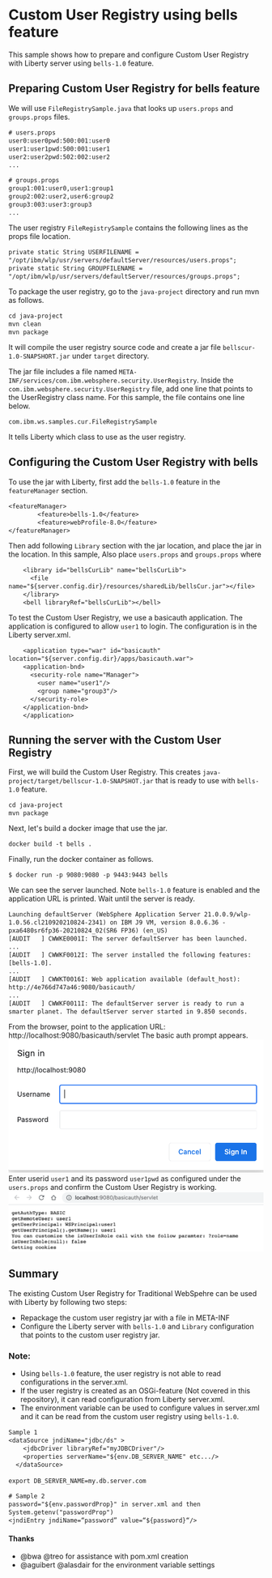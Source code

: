 # Custom User Registry using bells feature

This sample shows how to prepare and configure Custom User Registry with Liberty server using `bells-1.0` feature. 

## Preparing Custom User Registry for bells feature

We will use `FileRegistrySample.java` that looks up `users.props` and `groups.props` files. 

```
# users.props
user0:user0pwd:500:001:user0
user1:user1pwd:500:001:user1
user2:user2pwd:502:002:user2
...
```

```
# groups.props
group1:001:user0,user1:group1
group2:002:user2,user6:group2
group3:003:user3:group3
...
```
The user registry `FileRegistrySample` contains the following lines as the props file location. 
```
private static String USERFILENAME = "/opt/ibm/wlp/usr/servers/defaultServer/resources/users.props";
private static String GROUPFILENAME = "/opt/ibm/wlp/usr/servers/defaultServer/resources/groups.props";
```

To package the user registry, go to the `java-project` directory and run mvn as follows.
```
cd java-project
mvn clean
mvn package
```
It will compile the user registry source code and create a jar file `bellscur-1.0-SNAPSHORT.jar` under `target` directory. 

The jar file includes a file named `META-INF/services/com.ibm.websphere.security.UserRegistry`. Inside the `com.ibm.websphere.security.UserRegistry` file, add one line that points to the UserRegistry class name. For this sample, the file contains one line below.
```
com.ibm.ws.samples.cur.FileRegistrySample
``` 
It tells Liberty which class to use as the user registry. 


## Configuring the Custom User Registry with bells

To use the jar with Liberty, first add the `bells-1.0` feature in the `featureManager` section.
```
<featureManager>
        <feature>bells-1.0</feature>
        <feature>webProfile-8.0</feature>
</featureManager>
```
Then add following `Library` section with the jar location, and place the jar in the location. 
In this sample, 
Also place `users.props` and `groups.props` where 

```
    <library id="bellsCurLib" name="bellsCurLib">
      <file name="${server.config.dir}/resources/sharedLib/bellsCur.jar"></file>
    </library>
    <bell libraryRef="bellsCurLib"></bell>
```
To test the Custom User Registry, we use a basicauth application. The application is configured to allow `user1` to login. The configuration is in the Liberty server.xml. 
```
    <application type="war" id="basicauth" location="${server.config.dir}/apps/basicauth.war">
    <application-bnd>
      <security-role name="Manager">
        <user name="user1"/>
        <group name="group3"/>
      </security-role>
    </application-bnd>
    </application>
```


## Running the server with the Custom User Registry


First, we will build the Custom User Registry. This creates `java-project/target/bellscur-1.0-SNAPSHOT.jar` that is ready to use with `bells-1.0` feature. 
```
cd java-project
mvn package
```
Next, let's build a docker image that use the jar. 
```
docker build -t bells .
```
Finally, run the docker container as follows. 
```
$ docker run -p 9080:9080 -p 9443:9443 bells
```
We can see the server launched. Note `bells-1.0` feature is enabled and the application URL is printed. Wait until the server is ready.

```
Launching defaultServer (WebSphere Application Server 21.0.0.9/wlp-1.0.56.cl210920210824-2341) on IBM J9 VM, version 8.0.6.36 - pxa6480sr6fp36-20210824_02(SR6 FP36) (en_US)
[AUDIT   ] CWWKE0001I: The server defaultServer has been launched.
...
[AUDIT   ] CWWKF0012I: The server installed the following features: [bells-1.0].
...
[AUDIT   ] CWWKT0016I: Web application available (default_host): http://4e766d747a46:9080/basicauth/
...
[AUDIT   ] CWWKF0011I: The defaultServer server is ready to run a smarter planet. The defaultServer server started in 9.850 seconds.
```

From the browser, point to the application URL: 
http://localhost:9080/basicauth/servlet
The basic auth prompt appears. 
![BasicAuth prompto](/images/basicauth_prompt.png)
Enter userid `user1` and its password `user1pwd` as configured under the `users.props` and confirm the Custom User Registry is working.   
![user1 is logged in!](/images/UserLoggedIn.png)

## Summary 

The existing Custom User Registry for Traditional WebSpehre can be used with Liberty by following two steps: 
- Repackage the custom user registry jar with a file in META-INF
- Configure the Liberty server with `bells-1.0` and `Library` configuration that points to the custom user registry jar. 

### Note: 
- Using `bells-1.0` feature, the user registry is not able to read configurations in the server.xml. 
- If the user registry is created as an OSGi-feature (Not covered in this repository), it can read configuration from Liberty server.xml. 
- The environment variable can be used to configure values in server.xml and it can be read from the custom user registry using `bells-1.0`.  

```
Sample 1
<dataSource jndiName="jdbc/ds" >
    <jdbcDriver libraryRef="myJDBCDriver"/>
    <properties serverName="${env.DB_SERVER_NAME" etc.../>
  </dataSource>

export DB_SERVER_NAME=my.db.server.com   
```
```
# Sample 2
password="${env.passwordProp}" in server.xml and then System.getenv("passwordProp")
<jndiEntry jndiName=“password” value=“${password}“/>
```
#### Thanks
- @bwa @treo for assistance with pom.xml creation
- @aguibert @alasdair for the environment variable settings
